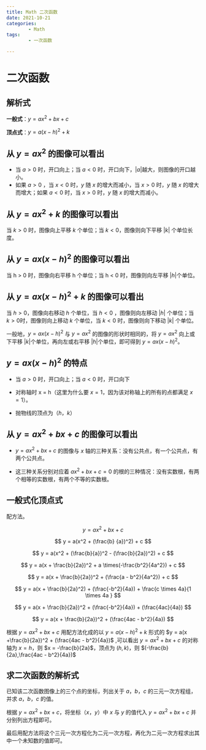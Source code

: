```yaml
---
title: Math 二次函数
date: 2021-10-21
categories:
        - Math
tags:
        - 一次函数

---
```


# 二次函数

## 解析式

**一般式**：$y = ax^2 + bx + c$

**顶点式**：$y = a(x - h)^2 + k$

## 从 $y = ax^2$ 的图像可以看出

- 当 $a > 0$ 时，开口向上；当 $a < 0$ 时，开口向下，$|a|$越大，则图像的开口越小。
- 如果 $a > 0$ ，当 $x < 0$ 时，$y$ 随 $x$ 的增大而减小，当 $x > 0$ 时，$y$ 随 $x$ 的增大而增大；如果 $a < 0$ 时，当 $x > 0$ 时，$y$ 随 $x$ 的增大而减小。

## 从 **$y = ax^2 + k$** 的图像可以看出

当 $k > 0$ 时，图像向上平移 $k$ 个单位；当 $k < 0$，图像则向下平移 $|k|$ 个单位长度。

## 从 $y = ax(x - h)^2$ 的图像可以看出

当 h > 0 时，图像向右平移 h 个单位；当 h < 0 时，图像则向左平移 $|h|$个单位。

## 从 $y = ax(x - h)^2 + k$ 的图像可以看出

当 $h > 0$，图像向右移动 $h$ 个单位，当 $h < 0$ ，图像则向左移动 $|h|$ 个单位；当 $k > 0$时，图像则向上移动 $k$ 个单位，当 $k < 0$ 时，图像则向下移动 $|k|$ 个单位。

一般地，$y = ax(x - h)^2$ 与 $y = ax^2$ 的图像的形状时相同的，将 $y = ax^2$ 向上或下平移 $|k|$个单位，再向左或右平移 $|h|$个单位，即可得到 $y = ax(x - h)^2$。

## $y = ax(x - h)^2$ 的特点

- 当 $a > 0$ 时，开口向上；当 $a < 0$ 时，开口向下

- 对称轴时 x = h（这里为什么要 $x = 1$，因为该对称轴上的所有的点都满足 $x = 1$）。

- 抛物线的顶点为（$h$，$k$）

## 从 $y = ax^2 + bx + c$ 的图像可以看出

- $y = ax^2 + bx + c$ 的图像与 $x$ 轴的三种关系：没有公共点，有一个公共点，有两个公共点。

- 这三种关系分别对应着 $ax^2 + bx + c = 0$ 的根的三种情况：没有实数根，有两个相等的实数根，有两个不等的实数根。

## 一般式化顶点式

配方法。

$$
y = ax^2 + bx + c
$$

$$
y = a(x^2 + (\frac{b} {a})^2) + c
$$

$$
y = a(x^2 + (\frac{b}{a})^2 - (\frac{b}{2a})^2) + c
$$

$$
y = a(x + \frac{b}{2a})^2 + a \times(-\frac{b^2}{4a^2}) + c
$$

$$
y = a(x + \frac{b}{2a})^2 + (\frac{a - b^2}{4a^2}) + c
$$

$$
y = a(x + \frac{b}{2a}^2) + (\frac{-b^2}{4a}) + \frac{c \times 4a}{1 \times 4a }
$$

$$
y = a(x + \frac{b}{2a})^2 + (\frac{-b^2}{4a}) + (\frac{4ac}{4a})
$$

$$
y = a(x + \frac{b}{2a})^2 + (\frac{4ac - b^2}{4a})
$$

根据 $y = ax^2 + bx + c$ 用配方法化成的以 $y = a(x - h)^2 +k$ 形式的 $y = a(x +\frac{b}{2a})^2 + (\frac{4ac - b^2}{4a})$ ,可以看出 $y = ax^2 + bx + c$ 的对称轴为 $x = h$，则 $x = -\frac{b}{2a}$，顶点为 $(h,k)$，则 $(-\frac{b}{2a},\frac{4ac - b^2}{4a})$

## 求二次函数的解析式

已知该二次函数图像上的三个点的坐标，列出关于 $a$，$b$，$c$ 的三元一次方程组，并求 $a$，$b$，$c$ 的值。

根据 $y = ax^2 + bx + c$，将坐标（$x$，$y$）中 $x$ 与 $y$ 的值代入 $y = ax^2 + bx + c$ 并分别列出方程即可。

最后用配方法将这个三元一次方程化为二元一次方程，再化为二元一次方程求出其中一个未知数的值即可。
